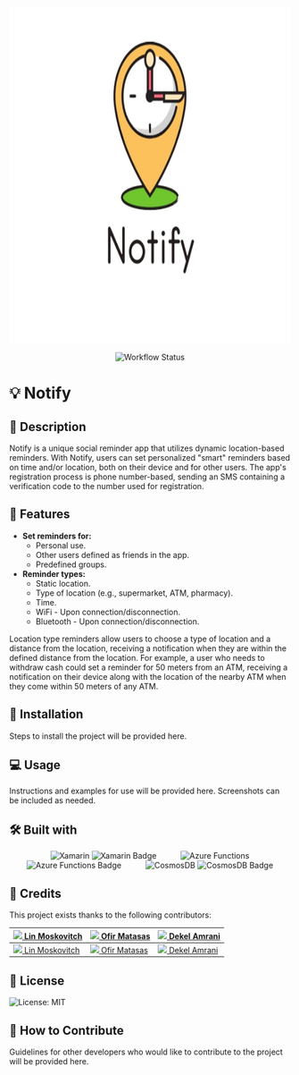 <div align="center">
    <img src="Notify/Notify/Notify.Android/Resources/drawable/Notify-without-background.png" alt="Notify Logo" width="650" height="600">
    <p>
        <img src="https://github.com/OfirMatasas/Notify/workflows/Build%20and%20deploy%20dotnet%20core%20app%20to%20Azure%20Function%20App%20-%20NotifyMTA/badge.svg" alt="Workflow Status">
    </p>
</div>

# 💡 Notify

## 📝 Description

Notify is a unique social reminder app that utilizes dynamic location-based reminders. With Notify, users can set personalized "smart" reminders based on time and/or location, both on their device and for other users. The app's registration process is phone number-based, sending an SMS containing a verification code to the number used for registration.

## 🌟 Features

- **Set reminders for:**
    - Personal use.
    - Other users defined as friends in the app.
    - Predefined groups.
- **Reminder types:**
    - Static location.
    - Type of location (e.g., supermarket, ATM, pharmacy).
    - Time.
    - WiFi - Upon connection/disconnection.
    - Bluetooth - Upon connection/disconnection.

Location type reminders allow users to choose a type of location and a distance from the location, receiving a notification when they are within the defined distance from the location. For example, a user who needs to withdraw cash could set a reminder for 50 meters from an ATM, receiving a notification on their device along with the location of the nearby ATM when they come within 50 meters of any ATM.

## 🚀 Installation

Steps to install the project will be provided here.

## 💻 Usage

Instructions and examples for use will be provided here. Screenshots can be included as needed.

## 🛠️ Built with

<div align="center">
    <img src="https://cdn.jsdelivr.net/gh/devicons/devicon/icons/xamarin/xamarin-original.svg" alt="Xamarin" width="50" height="50">
    <img src="https://img.shields.io/badge/Xamarin-blue?logo=xamarin&logoColor=white" alt="Xamarin Badge">
    &nbsp;&nbsp;&nbsp;&nbsp;&nbsp;&nbsp;&nbsp;&nbsp;&nbsp;
    <img src="https://cdn.jsdelivr.net/gh/devicons/devicon/icons/azure/azure-original.svg" alt="Azure Functions" width="50" height="50">
    <img src="https://img.shields.io/badge/Azure_Functions-green?logo=microsoft-azure&logoColor=white" alt="Azure Functions Badge">
    &nbsp;&nbsp;&nbsp;&nbsp;&nbsp;&nbsp;&nbsp;&nbsp;&nbsp;
    <img src="https://cdn.jsdelivr.net/gh/devicons/devicon/icons/mongodb/mongodb-original.svg" alt="CosmosDB" width="50" height="50">
    <img src="https://img.shields.io/badge/CosmosDB-yellow?logo=mongodb&logoColor=white" alt="CosmosDB Badge">
</div>

## 👥 Credits

This project exists thanks to the following contributors:

| [<img src="https://cdn.jsdelivr.net/gh/devicons/devicon/icons/github/github-original.svg" width="20"> Lin Moskovitch](https://github.com/linmoskovitch) | [<img src="https://cdn.jsdelivr.net/gh/devicons/devicon/icons/github/github-original.svg" width="20"> Ofir Matasas](https://github.com/ofirmatasas) | [<img src="https://cdn.jsdelivr.net/gh/devicons/devicon/icons/github/github-original.svg" width="20"> Dekel Amrani](https://github.com/DekelR) |
| --- | --- | --- |
| [<img src="https://cdn.jsdelivr.net/gh/devicons/devicon/icons/linkedin/linkedin-original.svg" width="20"> Lin Moskovitch](https://www.linkedin.com/in/lin-moskovitch) | [<img src="https://cdn.jsdelivr.net/gh/devicons/devicon/icons/linkedin/linkedin-original.svg" width="20"> Ofir Matasas](https://www.linkedin.com/in/ofir-matasas) | [<img src="https://cdn.jsdelivr.net/gh/devicons/devicon/icons/linkedin/linkedin-original.svg" width="20"> Dekel Amrani](https://www.linkedin.com/in/dekel-amrani-b28b24232/?originalSubdomain=il) |

## 📃 License

![License: MIT](https://img.shields.io/badge/License-MIT-red.svg)

## 🤝 How to Contribute

Guidelines for other developers who would like to contribute to the project will be provided here.
